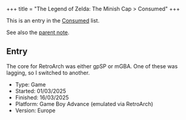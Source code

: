 +++
title = "The Legend of Zelda: The Minish Cap > Consumed"
+++

This is an entry in the [Consumed](@/notes/Consumption/Consumed.md) list.

See also the [parent note](@/notes/The_Legend_of_Zelda_The_Minish_Cap/_index.md).

## Entry

The core for RetroArch was either gpSP or mGBA. One of these was lagging, so I switched to another.

- Type: Game
- Started: 01/03/2025
- Finished: 16/03/2025
- Platform: Game Boy Advance (emulated via RetroArch)
- Version: Europe
